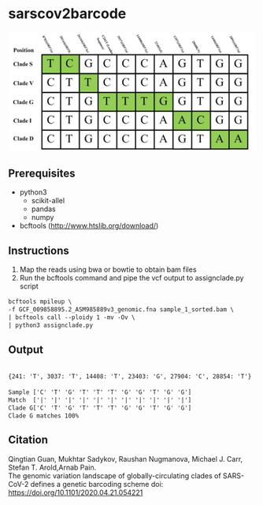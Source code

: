 # sarscov2barcode

![alt text](https://github.com/raeece/sarscov2barcode/blob/master/genotype.jpg?raw=true)

## Prerequisites

- python3
  - scikit-allel
  - pandas
  - numpy
- bcftools (http://www.htslib.org/download/)

## Instructions

1. Map the reads using bwa or bowtie to obtain bam files
2. Run the bcftools command and pipe the vcf output to assignclade.py script

```
bcftools mpileup \
-f GCF_009858895.2_ASM985889v3_genomic.fna sample_1_sorted.bam \
| bcftools call --ploidy 1 -mv -Ov \
| python3 assignclade.py
```

## Output

```bcftools mpileup -f GCF_009858895.2_ASM985889v3_genomic.fna sample_1_sorted.bam | bcftools call --ploidy 1 -mv -Ov | python3 assignclade.py

{241: 'T', 3037: 'T', 14408: 'T', 23403: 'G', 27904: 'C', 28854: 'T'}

Sample ['C' 'T' 'G' 'T' 'T' 'T' 'G' 'G' 'T' 'G' 'G']
Match  ['|' '|' '|' '|' '|' '|' '|' '|' '|' '|' '|']
Clade G['C' 'T' 'G' 'T' 'T' 'T' 'G' 'G' 'T' 'G' 'G']
Clade G matches 100%
```

## Citation

Qingtian Guan, Mukhtar Sadykov, Raushan Nugmanova, Michael J. Carr, Stefan T. Arold,Arnab Pain.<br/>
The genomic variation landscape of globally-circulating clades of SARS-CoV-2 defines a genetic barcoding scheme
doi: https://doi.org/10.1101/2020.04.21.054221
